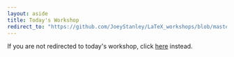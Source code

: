 ```yaml
---
layout: aside
title: Today's Workshop
redirect_to: "https://github.com/JoeyStanley/LaTeX_workshops/blob/master/intro.pdf"
---
```


If you are not redirected to today's workshop, click [here](https://github.com/JoeyStanley/LaTeX_workshops/blob/master/intro.pdf) instead.